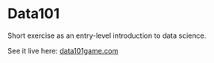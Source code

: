 # Data101
Short exercise as an entry-level introduction to data science.

See it live here: <a href="https://data101game.com/">data101game.com</a>